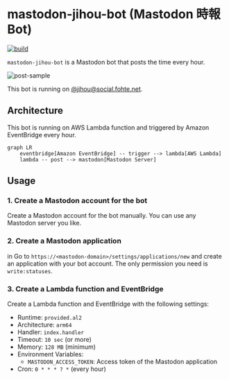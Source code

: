 # mastodon-jihou-bot (Mastodon 時報 Bot)

[![build](https://github.com/fohte/mastodon-jihou-bot/actions/workflows/build.yml/badge.svg)](https://github.com/fohte/mastodon-jihou-bot/actions/workflows/build.yml)

`mastodon-jihou-bot` is a Mastodon bot that posts the time every hour.

![post-sample](https://github.com/fohte/mastodon-jihou-bot/assets/11088009/af1d361e-b587-4a75-b184-2156c0b4c1c8)

This bot is running on [@jihou@social.fohte.net](https://social.fohte.net/@jihou).

## Architecture

This bot is running on AWS Lambda function and triggered by Amazon EventBridge every hour.

```mermaid
graph LR
    eventbridge[Amazon EventBridge] -- trigger --> lambda[AWS Lambda]
    lambda -- post --> mastodon[Mastodon Server]
```

## Usage

### 1. Create a Mastodon account for the bot

Create a Mastodon account for the bot manually. You can use any Mastodon server you like.

### 2. Create a Mastodon application

in Go to `https://<mastodon-domain>/settings/applications/new` and create an application with your bot account. The only permission you need is `write:statuses`.

### 3. Create a Lambda function and EventBridge

Create a Lambda function and EventBridge with the following settings:

- Runtime: `provided.al2`
- Architecture: `arm64`
- Handler: `index.handler`
- Timeout: `10 sec` (or more)
- Memory: `128 MB` (minimum)
- Environment Variables:
    - `MASTODON_ACCESS_TOKEN`: Access token of the Mastodon application
- Cron: `0 * * * ? *` (every hour)
